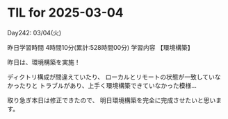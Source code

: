 # TIL for 2025-03-04
Day242: 03/04(火)

昨日学習時間 4時間10分(累計:528時間00分)
学習内容 【環境構築】

昨日は、環境構築を実施！

ディクトリ構成が間違えていたり、
ローカルとリモートの状態が一致していなかったりと
トラブルがあり、上手く環境構築できていなかった模様…

取り急ぎ本日は修正できたので、
明日環境構築を完全に完成させたいと思います。
